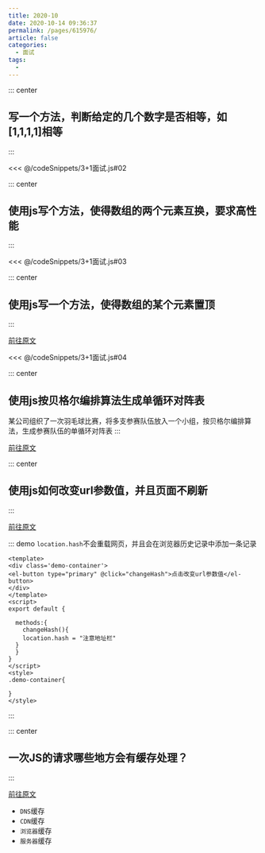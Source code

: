 ```yaml
---
title: 2020-10
date: 2020-10-14 09:36:37
permalink: /pages/615976/
article: false
categories:
  - 面试
tags:
  -
---
```

::: center

## 写一个方法，判断给定的几个数字是否相等，如[1,1,1,1]相等

:::

<<< @/codeSnippets/3+1面试.js#02

::: center

## 使用js写个方法，使得数组的两个元素互换，要求高性能

:::

<<< @/codeSnippets/3+1面试.js#03

::: center

## 使用js写一个方法，使得数组的某个元素置顶

:::

<a target="_blank" href="https://github.com/haizlin/fe-interview/issues/3089">前往原文</a>

<<< @/codeSnippets/3+1面试.js#04

::: center

## 使用js按贝格尔编排算法生成单循环对阵表 <badge type="error" text="不会"/>

某公司组织了一次羽毛球比赛，将多支参赛队伍放入一个小组，按贝格尔编排算法，生成参赛队伍的单循环对阵表
:::

<a target="_blank" href="https://github.com/haizlin/fe-interview/issues/3093">前往原文</a>

::: center

## 使用js如何改变url参数值，并且页面不刷新

:::

<a target="_blank" href="https://github.com/haizlin/fe-interview/issues/3097">前往原文</a>

::: demo `location.hash`不会重载网页，并且会在浏览器历史记录中添加一条记录

```vue
<template>
<div class='demo-container'>
<el-button type="primary" @click="changeHash">点击改变url参数值</el-button>
</div>
</template>
<script>
export default {

  methods:{
    changeHash(){
    location.hash = "注意地址栏"
  }
  }
}
</script>
<style>
.demo-container{

}
</style>
```

:::


::: center

## 一次JS的请求哪些地方会有缓存处理？


:::

<a target="_blank" href="https://github.com/haizlin/fe-interview/issues/3118">前往原文</a>

- `DNS`缓存
- `CDN`缓存
- `浏览器`缓存
- `服务器`缓存